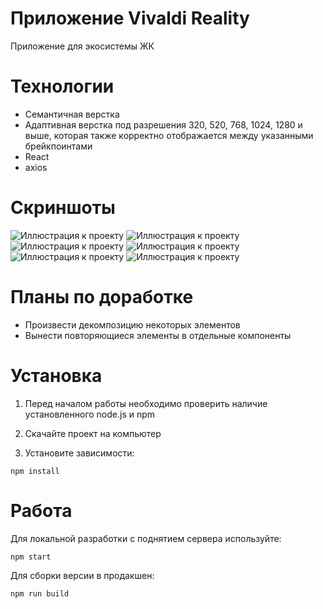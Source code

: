 # Приложение Vivaldi Reality
Приложение для экосистемы ЖК

# Технологии #
* Семантичная верстка
* Адаптивная верстка под разрешения 320, 520, 768, 1024, 1280 и выше, которая также корректно отображается между указанными брейкпоинтами
* React
* axios
# Скриншоты #
![Иллюстрация к проекту](https://github.com/Zovarg/HackatonAppartment/blob/master/SreenShots/1.jpg)
![Иллюстрация к проекту](https://github.com/Zovarg/HackatonAppartment/blob/master/SreenShots/2.jpg)
![Иллюстрация к проекту](https://github.com/Zovarg/HackatonAppartment/blob/master/SreenShots/3.jpg)
![Иллюстрация к проекту](https://github.com/Zovarg/HackatonAppartment/blob/master/SreenShots/4.jpg)
![Иллюстрация к проекту](https://github.com/Zovarg/HackatonAppartment/blob/master/SreenShots/5.jpg)
![Иллюстрация к проекту](https://github.com/Zovarg/HackatonAppartment/blob/master/SreenShots/6.jpg)
# Планы по доработке #
* Произвести декомпозицию  некоторых элементов
* Вынести повторяющиеся элементы в отдельные компоненты

# Установка #

1. Перед началом работы необходимо проверить наличие установленного node.js и npm

2. Скачайте проект на компьютер

3. Установите зависимости:

```
npm install
```

# Работа #

Для локальной разработки с поднятием сервера используйте:

```
npm start
```

Для сборки версии в продакшен:

```
npm run build
```
